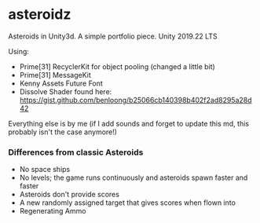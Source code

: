 # asteroidz
Asteroids in Unity3d. A simple portfolio piece. Unity 2019.22 LTS

Using:
* Prime[31] RecyclerKit for object pooling (changed a little bit)
* Prime[31] MessageKit
* Kenny Assets Future Font
* Dissolve Shader found here: https://gist.github.com/benloong/b25066cb140398b402f2ad8295a28d42

Everything else is by me (if I add sounds and forget to update this md, this probably isn't the case anymore!)

### Differences from classic Asteroids
* No space ships
* No levels; the game runs continuously and asteroids spawn faster and faster
* Asteroids don't provide scores
* A new randomly assigned target that gives scores when flown into
* Regenerating Ammo
